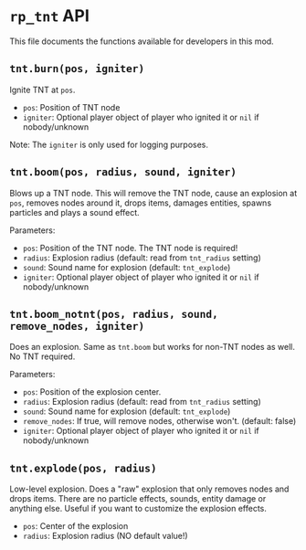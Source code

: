 # `rp_tnt` API

This file documents the functions available for developers in this mod.


## `tnt.burn(pos, igniter)`

Ignite TNT at `pos`.

* `pos`: Position of TNT node
* `igniter`: Optional player object of player who ignited it or `nil` if nobody/unknown

Note: The `igniter` is only used for logging purposes.



## `tnt.boom(pos, radius, sound, igniter)`

Blows up a TNT node.
This will remove the TNT node, cause an explosion at `pos`,
removes nodes around it, drops items, damages entities, spawns particles
and plays a sound effect.

Parameters:

* `pos`: Position of the TNT node. The TNT node is required!
* `radius`: Explosion radius (default: read from `tnt_radius` setting)
* `sound`: Sound name for explosion (default: `tnt_explode`)
* `igniter`: Optional player object of player who ignited it or `nil` if nobody/unknown


## `tnt.boom_notnt(pos, radius, sound, remove_nodes, igniter)`

Does an explosion.
Same as `tnt.boom` but works for non-TNT nodes as well. No TNT required.

Parameters:

* `pos`: Position of the explosion center.
* `radius`: Explosion radius (default: read from `tnt_radius` setting)
* `sound`: Sound name for explosion (default: `tnt_explode`)
* `remove_nodes`: If true, will remove nodes, otherwise won't. (default: false)
* `igniter`: Optional player object of player who ignited it or `nil` if nobody/unknown


## `tnt.explode(pos, radius)`

Low-level explosion.
Does a "raw" explosion that only removes nodes and drops items.
There are no particle effects, sounds, entity damage or anything else.
Useful if you want to customize the explosion effects.

* `pos`: Center of the explosion
* `radius`: Explosion radius (NO default value!)
